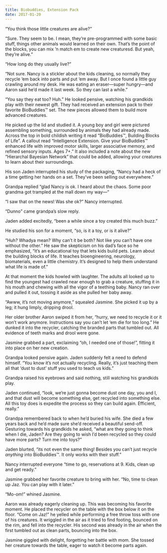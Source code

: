 ```yaml
---
title: Biobuddies, Extension Pack
date: 2017-01-20
---
```


“You think those little creatures are alive?”

“Sure. They seem to be. I mean, they’re pre-programmed with some basic stuff, things other animals would learned on their own. That’s the point of the blocks, you can mix ’n match em to create new creaturesd. But yeah, they’re alive.”

“How long do they usually live?”

“Not sure. Nancy is a stickler about the kids cleaning, so normally they recycle ‘em back into parts and put ‘em away. But I once found a little guy crawling around my desk. He was eating an eraser—super hungry—and Aaron said he’d made it last week. So they can last a while.”

“You say they eat too? Huh.” He looked pensive, watching his grandkids play with their newest gift. They had received an extension pack to their favorite BioBuddies™ set. The new pieces allowed them to build more advanced creatures. 

He picked up the lid and studied it. A young boy and girl were pictured assembling something, surrounded by animals they had already made. Across the top in bold childish writing it read “BioBuddies™, Building Blocks of Life”. A callout read “Intelligence Extension. Give your BioBuddies™ enhanced life with improved motor skills, larger associative memory, and refined sensory inputs. Ages 7+.” It also included a note about the new “Hierarchal Bayesian Network” that could be added, allowing your creatures to learn about their surroundings.

His son Jaden interrupted his study of the packaging, “Nancy had a heck of a time getting her hands on a set. They’ve been selling out everywhere.”

Grandpa replied “glad Nancy is ok. I heard about the chaos. Some poor grandma got trampled at the mall down my way—“

“I saw that on the news! Was she ok?” Nancy interrupted. 

“Dunno” came grandpa’s slow reply.

Jaden added excitedly, “been a while since a toy created this much buzz.”

He studied his son for a moment, “so, is it a toy, or is it alive?” 

“Huh? Whadya mean? Why can’t it be both? Not like you can’t have one without the other.” He saw the skepticism on his dad’s face so he emphasized, “it’s an educational toy that lets kids build pets. Learn about the building blocks of life. It teaches bioengineering, neurology, biomaterials, even a little chemistry. It’s designed to help them understand what life is made of.”

At that moment the kids howled with laughter. The adults all looked up to find the youngest had crawled near enough to grab a creature, stuffing it in his mouth and chewing with all the vigor of a teething baby. Nancy ran over and pulled it out, tossing it aside as she pulled her baby away.

“Awww, it’s not moving anymore,” squealed Jasmine. She picked it up by a leg; it hung limply, dripping drool.

Her older brother Aaron swiped it from her, “hurry, we need to recycle it or it won’t work anymore. Instructions say you can’t let ‘em die for too long.” He dunked it into the recycler, catching the branded parts that tumbled out. All evidence of teeth marks and drool were gone. 

Jasmine grabbed a part, exclaiming “oh, I needed one of those!”, fitting it into place on her new creation.

Grandpa looked pensive again. Jaden suddenly felt a need to defend himself. “You know it’s not actually recycling. Really, it’s just teaching them all that ‘dust to dust’ stuff you used to teach us kids.”

Grandpa raised his eyebrows and said nothing, still watching his grandkids play.

Jaden continued, “look, we’re just gonna become dust one day, you and I, and that dust will become something else, get recycled into something else. All this toy does is expedite the process so they can build again. Efficient, really.”

Grandpa remembered back to when he’d buried his wife. She died a few years back and he’d made sure she’d received a beautiful send-off. Gesturing towards his grandkids he asked, “what are they going to think when I die, Jaden? Are they going to wish I’d been recycled so they could have more parts? Turn me into toys?”

Jaden blurted, “its not even the same thing! Besides you can’t just recycle _anything_ into BioBuddies™. It only works with their stuff.”

Nancy interrupted everyone “time to go, reservations at 9. Kids, clean up and get ready.”

 Jasmine grabbed her favorite creature to bring with her. “No, time to clean up Jaz. You can play with it later.”

“Mo-om!” whined Jasmine.  

Aaron was already eagerly cleaning up. This was becoming his favorite moment. He placed the recycler on the table with the box below it on the floor. “Come on Jaz!” he yelled while performing a free throw toss with one of his creatures. It wriggled in the air as it tried to find footing, bounced on the rim, and fell into the recycler. His second was already in the air when the first tumbled out as clean parts, bouncing into the box. 

Jasmine giggled with delight, forgetting her battle with mom. She tossed her creature towards the table, eager to watch it become parts again.
